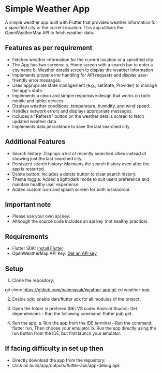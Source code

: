 # Simple Weather App

A simple weather app built with Flutter that provides weather information for a specified city or the current location. This app utilizes the OpenWeatherMap API to fetch weather data.

## Features as per requirement

- Fetches weather information for the current location or a specified city.
- The App has two screens:
   a. Home screen with a search bar to enter a city name
   b. Weather details screen to display the weather information
- Implements proper error handling for API requests and display user-friendly error messages.
- Uses appropriate state management (e.g., setState, Provider) to manage the app's state.
- Implements a clean and simple responsive design that works on both mobile and tablet devices.
- Displays weather conditions, temperature, humidity, and wind speed.
- Handles network errors and displays appropriate messages.
- Includes a "Refresh" button on the weather details screen to fetch updated weather data.
- Implements data persistence to save the last searched city

## Additional Features

- Search history: Displays a list of recently searched cities instead of showing just the last searched city.
- Persistent search history: Maintains the search history even after the app is restarted.
- Delete button: Includes a delete button to clear search history.
- Theme toggle: Added a light/dark mode to suit users preference and maintain healthy user experience.
- Added custom icon and splash screen for both ios/android.

## Important note 
- Please use your own api key.
- Although the source code includes an api key (not healthy practice).

## Requirements

- Flutter SDK: [Install Flutter](https://flutter.dev/docs/get-started/install)
- OpenWeatherMap API Key: [Get an API key](https://home.openweathermap.org/users/sign_up)

## Setup

1. Clone the repository:

git clone https://github.com/naimnayak/weather-app.git
cd weather-app.

2. Enable sdk:
   enable dart/flutter sdk for all modules of the project.

4. Open the folder in prefered IDE( VS code/ Android Studio):
   Get dependencies - Run the following command: flutter pub get.

5. Run the app:
   a. Run the app from the IDE terminal - Run the command: flutter run,
       Then choose your emulator.
   b. Run the app directly using the run button from the IDE, but first launch your emulator.

## If facing difficulty in set up then
- Directly download the app from the repository:
- Click on build/app/outputs/flutter-apk/app-debug.apk 
